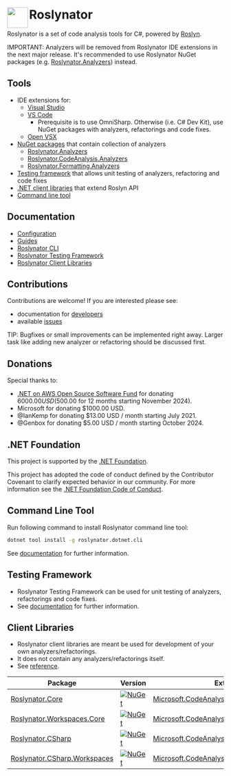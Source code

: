 

# Roslynator <img align="left" width="48px" height="48px" src="images/roslynator-logo-small.png" />

Roslynator is a set of code analysis tools for C#, powered by [Roslyn](https://github.com/dotnet/roslyn).

IMPORTANT: Analyzers will be removed from Roslynator IDE extensions in the next major release.
It's recommended to use Roslynator NuGet packages (e.g. [Roslynator.Analyzers](https://www.nuget.org/packages/roslynator.analyzers)) instead.

## Tools

- IDE extensions for:
  - [Visual Studio](https://marketplace.visualstudio.com/items?itemName=josefpihrt.Roslynator2022)
  - [VS Code](https://marketplace.visualstudio.com/items?itemName=josefpihrt-vscode.roslynator)
    - Prerequisite is to use OmniSharp. Otherwise (i.e. C# Dev Kit), use NuGet packages with analyzers, refactorings and code fixes.
  - [Open VSX](https://open-vsx.org/extension/josefpihrt-vscode/roslynator)
- [NuGet packages](#nuget-packages) that contain collection of analyzers
  - [Roslynator.Analyzers](https://www.nuget.org/packages/Roslynator.Analyzers)
  - [Roslynator.CodeAnalysis.Analyzers](https://www.nuget.org/packages/Roslynator.CodeAnalysis.Analyzers)
  - [Roslynator.Formatting.Analyzers](https://www.nuget.org/packages/Roslynator.Formatting.Analyzers)
- [Testing framework](#testing-framework) that allows unit testing of analyzers, refactoring and code fixes
- [.NET client libraries](#client-libraries) that extend Roslyn API
- [Command line tool](#command-line-tool)

## Documentation

- [Configuration](https://josefpihrt.github.io/docs/roslynator/configuration)
- [Guides](https://josefpihrt.github.io/docs/roslynator/category/guides)
- [Roslynator CLI](https://josefpihrt.github.io/docs/roslynator/cli)
- [Roslynator Testing Framework](https://josefpihrt.github.io/docs/roslynator/testing)
- [Roslynator Client Libraries](https://josefpihrt.github.io/docs/roslynator/ref)

## Contributions

Contributions are welcome! If you are interested please see:
- documentation for [developers](https://josefpihrt.github.io/docs/roslynator/developers)
- available [issues](https://github.com/dotnet/roslynator/issues?q=is%3Aissue+is%3Aopen+sort%3Aupdated-desc+label%3Aup-for-grabs)

TIP: Bugfixes or small improvements can be implemented right away. Larger task like adding new analyzer or refactoring should be discussed first.

## Donations

Special thanks to:
  - [.NET on AWS Open Source Software Fund](https://github.com/aws/dotnet-foss) for donating $6000.00 USD ($500.00 for 12 months starting November 2024).
  - Microsoft for donating $1000.00 USD.
  - @IanKemp for donating $13.00 USD / month starting July 2021.
  - @Genbox for donating $5.00 USD / month starting October 2024.

## .NET Foundation

This project is supported by the [.NET Foundation](https://www.dotnetfoundation.org/projects).

This project has adopted the code of conduct defined by the Contributor Covenant to clarify expected behavior in our community.
For more information see the [.NET Foundation Code of Conduct](https://dotnetfoundation.org/code-of-conduct). 

## Command Line Tool

Run following command to install Roslynator command line tool:
```sh
dotnet tool install -g roslynator.dotnet.cli
```

See [documentation](https://josefpihrt.github.io/docs/roslynator/cli) for further information.

## Testing Framework

- Roslynator Testing Framework can be used for unit testing of analyzers, refactorings and code fixes.
- See [documentation](https://josefpihrt.github.io/docs/roslynator/testing) for further information.

## Client Libraries

- Roslynator client libraries are meant be used for development of your own analyzers/refactorings.
- It does not contain any analyzers/refactorings itself.
- See [reference](https://josefpihrt.github.io/docs/roslynator/ref).

| Package | Version | Extends |
| --- | --- | --- |
| [Roslynator.Core](https://www.nuget.org/packages/Roslynator.Core) | [![NuGet](https://img.shields.io/nuget/v/Roslynator.Core.svg)](https://www.nuget.org/packages/Roslynator.Core) | [Microsoft.CodeAnalysis.Common](https://www.nuget.org/packages/Microsoft.CodeAnalysis.Common) |
| [Roslynator.Workspaces.Core](https://www.nuget.org/packages/Roslynator.Workspaces.Core) | [![NuGet](https://img.shields.io/nuget/v/Roslynator.Workspaces.Core.svg)](https://www.nuget.org/packages/Roslynator.Workspaces.Core) | [Microsoft.CodeAnalysis.Workspaces.Common](https://www.nuget.org/packages/Microsoft.CodeAnalysis.Workspaces.Common) |
| [Roslynator.CSharp](https://www.nuget.org/packages/Roslynator.CSharp) | [![NuGet](https://img.shields.io/nuget/v/Roslynator.CSharp.svg)](https://www.nuget.org/packages/Roslynator.CSharp) | [Microsoft.CodeAnalysis.CSharp](https://www.nuget.org/packages/Microsoft.CodeAnalysis.CSharp) |
| [Roslynator.CSharp.Workspaces](https://www.nuget.org/packages/Roslynator.CSharp.Workspaces) | [![NuGet](https://img.shields.io/nuget/v/Roslynator.CSharp.Workspaces.svg)](https://www.nuget.org/packages/Roslynator.CSharp.Workspaces) | [Microsoft.CodeAnalysis.CSharp.Workspaces](https://www.nuget.org/packages/Microsoft.CodeAnalysis.CSharp.Workspaces) |
